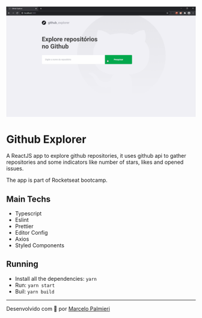![Github Explorer](.github/github-explorer.gif)

# Github Explorer
A ReactJS app to explore github repositories, it uses github api to gather repositories and some indicators like number of stars, likes and opened issues.

The app is part of Rocketseat bootcamp.

## Main Techs
- Typescript
- Eslint
- Prettier
- Editor Config
- Axios
- Styled Components

## Running
- Install all the dependencies: `yarn`
- Run: `yarn start`
- Buil: `yarn build`

---
Desenvolvido com :purple_heart: por [Marcelo Palmieri](https://www.linkedin.com/in/marcelo-palmieri)
